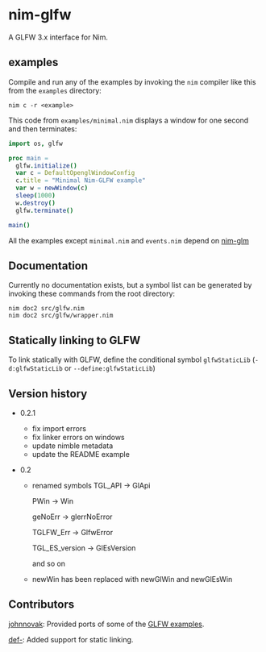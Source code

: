 # nim-glfw

A GLFW 3.x interface for Nim.

## examples

Compile and run any of the examples by invoking the `nim` compiler like this from the `examples` directory:
~~~
nim c -r <example>
~~~

This code from `examples/minimal.nim` displays a window for one second and then terminates:
```nim
import os, glfw

proc main =
  glfw.initialize()
  var c = DefaultOpenglWindowConfig
  c.title = "Minimal Nim-GLFW example"
  var w = newWindow(c)
  sleep(1000)
  w.destroy()
  glfw.terminate()

main()
```
All the examples except `minimal.nim` and `events.nim` depend on [nim-glm](https://github.com/stavenko/nim-glm)

## Documentation

Currently no documentation exists, but a symbol list can be generated by invoking these commands from the root directory:
~~~
nim doc2 src/glfw.nim
nim doc2 src/glfw/wrapper.nim
~~~

## Statically linking to GLFW

To link statically with GLFW, define the conditional symbol `glfwStaticLib` (`-d:glfwStaticLib` or `--define:glfwStaticLib`)

## Version history

* 0.2.1
  * fix import errors
  * fix linker errors on windows
  * update nimble metadata
  * update the README example

* 0.2
  * renamed symbols
      TGL_API -> GlApi

      PWin -> Win
      
      geNoErr -> glerrNoError
      
      TGLFW_Err -> GlfwError
      
      TGL_ES_version -> GlEsVersion
      
      and so on
      
  * newWin has been replaced with newGlWin and newGlEsWin
  
## Contributors

[johnnovak](http://github.com/johnnovak): Provided ports of some of the [GLFW examples](https://github.com/glfw/glfw/tree/master/examples).

[def-](http://github.com/def-): Added support for static linking.
